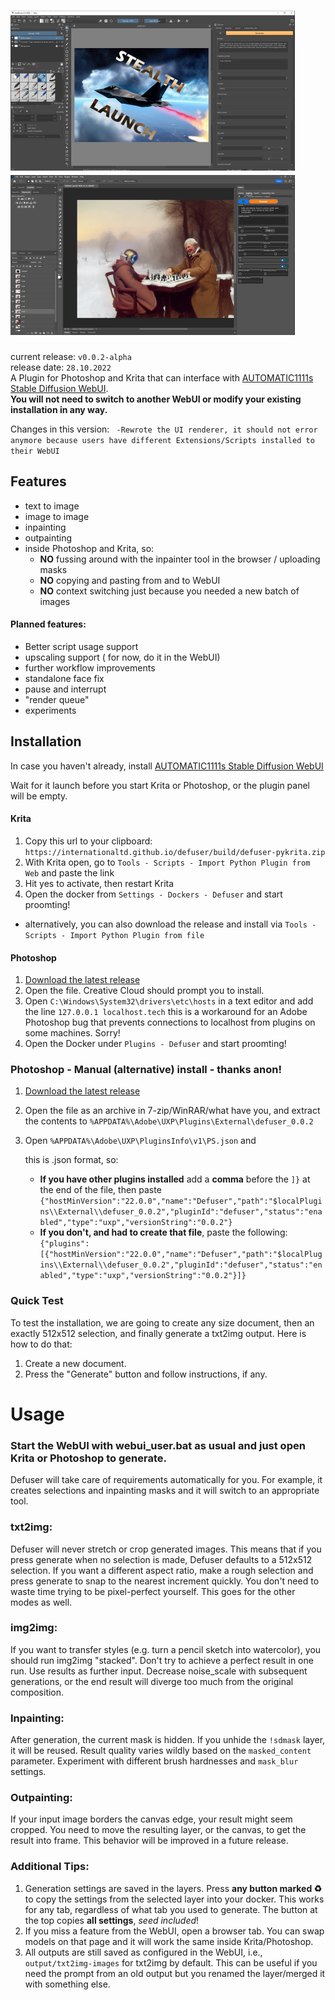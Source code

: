 # <img src="docs/splash1.png" alt="alt text" title="image Title" height="256"/><img src="docs/splash2.png" alt="alt text" title="image Title" height="256"/>

current release: `v0.0.2-alpha`
<br/>
release date: `28.10.2022`
<br/>
A Plugin for Photoshop and Krita that can interface with [AUTOMATIC1111s Stable Diffusion WebUI](https://github.com/AUTOMATIC1111/stable-diffusion-webui). 
<br/>__You will not need to switch to another WebUI or modify your existing installation in any way.__

Changes in this version: `
-Rewrote the UI renderer, it should not error anymore because users have different Extensions/Scripts installed to their WebUI`

## Features
* text to image
* image to image
* inpainting
* outpainting
* inside Photoshop and Krita, so:
    * __NO__ fussing around with the inpainter tool in the browser / uploading masks
    * __NO__ copying and pasting from and to WebUI
    * __NO__ context switching just because you needed a new batch of images

#### Planned features:
* Better script usage support
* upscaling support ( for now, do it in the WebUI)
* further workflow improvements
* standalone face fix
* pause and interrupt
* "render queue"
* experiments

## Installation

In case you haven't already, install [AUTOMATIC1111s Stable Diffusion WebUI](https://github.com/AUTOMATIC1111/stable-diffusion-webui)

Wait for it launch before you start Krita or Photoshop, or the plugin panel will be empty.

#### Krita
1. Copy this url to your clipboard: `https://internationaltd.github.io/defuser/build/defuser-pykrita.zip`
2. With Krita open, go to `Tools - Scripts - Import Python Plugin from Web` and paste the link
3. Hit yes to activate, then restart Krita
4. Open the docker from `Settings - Dockers - Defuser` and start proomting!

* alternatively, you can also download the release and install via `Tools - Scripts - Import Python Plugin from file`

#### Photoshop
1. [Download the latest release](https://internationaltd.github.io/defuser/build/defuser_PS.ccx)
2. Open the file. Creative Cloud should prompt you to install.
3. Open `C:\Windows\System32\drivers\etc\hosts` in a text editor and add the line `127.0.0.1 localhost.tech` this is a workaround for an Adobe Photoshop bug that prevents connections to localhost from plugins on some machines.  Sorry!
4. Open the Docker under `Plugins - Defuser` and start proomting!

### Photoshop - Manual (alternative) install - thanks anon!
1. [Download the latest release](https://internationaltd.github.io/defuser/build/defuser_PS.ccx)
2. Open the file as an archive in 7-zip/WinRAR/what have you, and extract the contents to `%APPDATA%\Adobe\UXP\Plugins\External\defuser_0.0.2`
3. Open `%APPDATA%\Adobe\UXP\PluginsInfo\v1\PS.json` and 

    this is .json format, so:


    * __If you have other plugins installed__ add a __comma__ before the `]}` at the end of the file, then paste `{"hostMinVersion":"22.0.0","name":"Defuser","path":"$localPlugins\\External\\defuser_0.0.2","pluginId":"defuser","status":"enabled","type":"uxp","versionString":"0.0.2"}` 
    * __If you don't, and had to create that file__, paste the following: `{"plugins":[{"hostMinVersion":"22.0.0","name":"Defuser","path":"$localPlugins\\External\\defuser_0.0.2","pluginId":"defuser","status":"enabled","type":"uxp","versionString":"0.0.2"}]}`

### Quick Test
To test the installation, we are going to create any size document, then an exactly 512x512 selection, and finally generate a txt2img output. Here is how to do that:

1. Create a new document.
2. Press the "Generate" button and follow instructions, if any.



# Usage

### Start the WebUI with webui_user.bat as usual and just open Krita or Photoshop to generate.
Defuser will take care of requirements automatically for you. For example, it creates selections and inpainting masks and it will switch to an appropriate tool.

### txt2img:
Defuser will never stretch or crop generated images. This means that if you press generate when no selection is made, Defuser defaults to a 512x512 selection. If you want a different aspect ratio, make a rough selection and press generate to snap to the nearest increment quickly. You don't need to waste time trying to be pixel-perfect yourself. This goes for the other modes as well.

### img2img:
If you want to transfer styles (e.g. turn a pencil sketch into watercolor), you should run
img2img "stacked". Don't try to achieve a perfect result in one run. Use results as further input. Decrease noise_scale with subsequent generations, or the end result will diverge too much from the original composition.

### Inpainting:
After generation, the current mask is hidden. If you unhide the `!sdmask` layer, it will be reused.
Result quality varies wildly based on the `masked_content` parameter.
Experiment with different brush hardnesses and `mask_blur` settings. 

### Outpainting:
If your input image borders the canvas edge, your result might seem cropped. You need to move the resulting layer, or the canvas, to get the result into frame. This behavior will be improved in a future release.

### Additional Tips:

1. Generation settings are saved in the layers. Press __any button marked ♻️__ to copy the settings from the selected layer into your docker. This works for any tab, regardless of what tab you used to generate. The button at the top copies __all settings__, _seed included_!
2. If you miss a feature from the WebUI, open a browser tab. You can swap models on that page and it will work the same inside Krita/Photoshop. 
3. All outputs are still saved as configured in the WebUI, i.e., `output/txt2img-images` for txt2img by default. This can be useful if you need the prompt from an old output but you renamed the layer/merged it with something else.